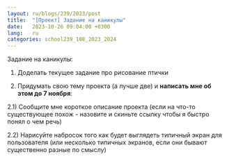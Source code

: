 ```yaml
---
layout: ru/blogs/239/2023/post
title:  "[Проект] Задание на каникулы"
date:   2023-10-26 09:04:00 +0300
lang:   ru
categories: school239_108_2023_2024
---
```


Задание на каникулы:

1) Доделать текущее задание про рисование птички

2) Придумать свою тему проекта (а лучше две) и **написать мне об этом до 7 ноября**:

2.1) Сообщите мне короткое описание проекта (если на что-то существующее похож - назовите и скиньте ссылку чтобы я быстро понял о чем речь)

2.2) Нарисуйте набросок того как будет выглядеть типичный экран для пользователя (или несколько типичных экранов, если они бывают существенно разные по смыслу)